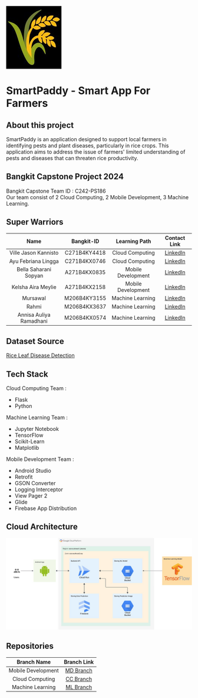 <img src="image/SmartPaddy Logo.jpeg">

# SmartPaddy - Smart App For Farmers

## About this project

SmartPaddy is an application designed to support local farmers in identifying pests and plant diseases, particularly in rice crops. This application aims to address the issue of farmers' limited understanding of pests and diseases that can threaten rice productivity.

## Bangkit Capstone Project 2024

Bangkit Capstone Team ID : C242-PS186 </br>
Our team consist of 2 Cloud Computing, 2 Mobile Development, 3 Machine Learning.

## Super Warriors

|              Name              |  Bangkit-ID  |    Learning Path    |                                   Contact Link                               |
| :----------------------------: | :----------: | :-----------------: | :--------------------------------------------------------------------------: |
|     Ville Jason Kannisto       | C271B4KY4418 |   Cloud Computing   |    [LinkedIn](https://www.linkedin.com/in/ville-jason-k-a32885330)           |
|      Ayu Febriana Lingga       | C271B4KX0746 |   Cloud Computing   |    [LinkedIn](https://www.linkedin.com/in/ayu-febriana-lingga/)              |      
|     Bella Saharani Sopyan      | A271B4KX0835 |  Mobile Development |    [LinkedIn](https://www.linkedin.com/in/bella-ss)                          |
|       Kelsha Aira Meylie       | A271B4KX2158 |  Mobile Development |    [LinkedIn](https://www.linkedin.com/in/kelshaairameylie)                  |
|            Mursawal            | M206B4KY3155 |   Machine Learning  |    [LinkedIn](https://www.linkedin.com/in/mursawal/)                         |
|             Rahmi              | M206B4KX3637 |   Machine Learning  |    [LinkedIn](https://www.linkedin.com/in/rahmi-811a77312)                   |
|     Annisa Auliya Ramadhani    | M206B4KX0574 |   Machine Learning  |    [LinkedIn](https://www.linkedin.com/in/annisa-auliya-ramadhani-98a535285) |

## Dataset Source
[Rice Leaf Disease Detection](https://www.kaggle.com/datasets/loki4514/rice-leaf-diseases-detection)

## Tech Stack 

Cloud Computing Team :
- Flask
- Python

Machine Learning Team :
- Jupyter Notebook
- TensorFlow
- Scikit-Learn
- Matplotlib

Mobile Development Team :
- Android Studio
- ⁠Retrofit
- ⁠GSON Converter
- ⁠Logging Interceptor
- ⁠View Pager 2
- ⁠Glide
- ⁠Firebase App Distribution

## Cloud Architecture
<img src="image/Cloud Architecture.jpeg" width=700>

## Repositories

|    Branch Name     |                       Branch Link                             |
| :----------------: | :-----------------------------------------------------------: |
| Mobile Development | [MD Branch](https://github.com/AyuFL/SmartPaddy/tree/md-main) |
|  Cloud Computing   | [CC Branch](https://github.com/AyuFL/SmartPaddy/tree/cc-main) |
|  Machine Learning  | [ML Branch](https://github.com/AyuFL/SmartPaddy/tree/ml-main) |
